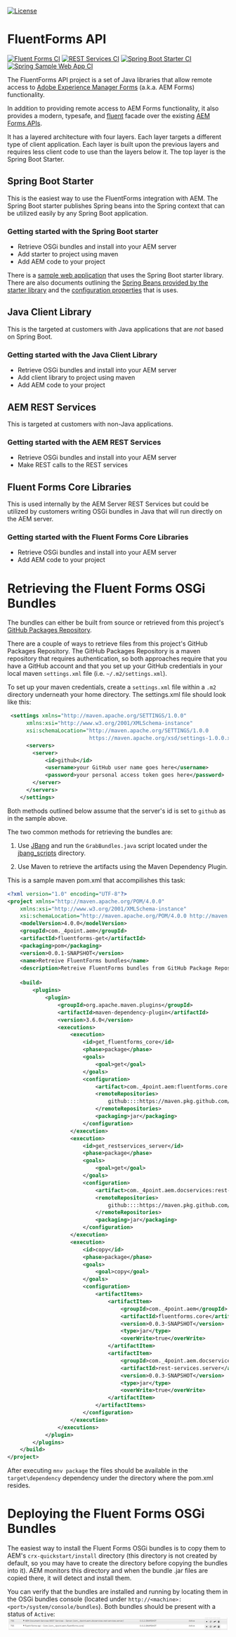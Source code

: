 [![License](https://img.shields.io/badge/License-Apache%202.0-blue.svg)](https://opensource.org/licenses/Apache-2.0)

# FluentForms API
[![Fluent Forms CI](https://github.com/4PointSolutions/FluentFormsAPI/actions/workflows/fluentforms-ci.yml/badge.svg)](https://github.com/4PointSolutions/FluentFormsAPI/actions/workflows/fluentforms-ci.yml)
[![REST Services CI](https://github.com/4PointSolutions/FluentFormsAPI/actions/workflows/rest-services-ci.yml/badge.svg)](https://github.com/4PointSolutions/FluentFormsAPI/actions/workflows/rest-services-ci.yml)
[![Spring Boot Starter CI](https://github.com/4PointSolutions/FluentFormsAPI/actions/workflows/spring-boot-starter-ci.yml/badge.svg)](https://github.com/4PointSolutions/FluentFormsAPI/actions/workflows/spring-boot-starter-ci.yml)
[![Spring Sample Web App CI](https://github.com/4PointSolutions/FluentFormsAPI/actions/workflows/spring-sample-web-app-ci.yml/badge.svg)](https://github.com/4PointSolutions/FluentFormsAPI/actions/workflows/spring-sample-web-app-ci.yml)

The FluentForms API project is a set of Java libraries that allow remote access to 
[Adobe Experience Manager Forms](https://experienceleague.adobe.com/docs/experience-manager-65/content/forms/getting-started/introduction-aem-forms.html?lang=en) (a.k.a. AEM Forms) 
functionality. 

In addition to providing remote access to AEM Forms functionality, it also provides a modern, typesafe, and [fluent](https://en.wikipedia.org/wiki/Fluent_interface) facade over the existing [AEM Forms APIs](https://developer.adobe.com/experience-manager/reference-materials/6-5/forms/javadocs/index.html).

It has a layered architecture with four layers. Each layer targets a different 
type of client application. Each layer is built upon the previous layers and requires less 
client code to use than the layers below it.  The top layer is the Spring Boot Starter.


## Spring Boot Starter

This is the easiest way to use the FluentForms integration with AEM.  The Spring Boot starter 
publishes Spring beans into the
Spring context that can be utilized easily by any Spring Boot application.

### Getting started with the Spring Boot starter

* Retrieve OSGi bundles and install into your AEM server
* Add starter to project using maven
* Add AEM code to your project

There is a [sample web application](spring/fluentforms-sample-web-app) that uses the Spring Boot 
starter library.  There are also documents outlining the [Spring Beans provided by the 
starter library](spring/ConfigurationBeans.md)  and the [configuration properties](spring/ConfigurationProperties.md) that is uses.

## Java Client Library

 This is the targeted at customers with Java applications that are _not_ based on Spring Boot.

### Getting started with the Java Client Library

* Retrieve OSGi bundles and install into your AEM server
* Add client library to project using maven
* Add AEM code to your project


## AEM REST Services

This is targeted at customers with non-Java applications.

### Getting started with the AEM REST Services

* Retrieve OSGi bundles and install into your AEM server
* Make REST calls to the REST services

## Fluent Forms Core Libraries

This is used internally by the AEM Server REST Services but could be utilized by customers 
writing OSGi bundles in Java that will run directly on the AEM server.

### Getting started with the Fluent Forms Core Libraries
* Retrieve OSGi bundles and install into your AEM server
* Add AEM code to your project


# Retrieving the Fluent Forms OSGi Bundles

The bundles can either be built from source or retrieved from this project's [GitHub Packages 
Repository](https://github.com/orgs/4PointSolutions/packages?repo_name=FluentFormsAPI).  

There are a couple of ways to retrieve files from this project's GitHub Packages Repository. 
The GitHub Packages Repository is a maven repository that requires authentication, 
so both approaches require that you have a GitHub account and that you set up your 
GitHub credentials in your local maven `settings.xml` file (i.e. `~/.m2/settings.xml`).

To set up your maven credentials, create a `settings.xml` file within a `.m2` directory 
underneath your home directory.  The settings.xml file should look like this:

```xml
 <settings xmlns="http://maven.apache.org/SETTINGS/1.0.0"
      xmlns:xsi="http://www.w3.org/2001/XMLSchema-instance"
      xsi:schemaLocation="http://maven.apache.org/SETTINGS/1.0.0
                          https://maven.apache.org/xsd/settings-1.0.0.xsd">
      <servers>
        <server>
            <id>github</id>
            <username>your GitHub user name goes here</username>
            <password>your personal access token goes here</password>
        </server>
      </servers>
    </settings>
```

Both methods outlined below assume that the server's id is set to `github` as in the sample above.

The two common methods for retrieving the bundles are:

1. Use [JBang](https://www.jbang.dev/) and run the `GrabBundles.java` script located under the [jbang_scripts](FluentFormsAPI/jbang_scripts) directory.  

2. Use Maven to retrieve the artifacts using the Maven Dependency Plugin.

This is a sample maven pom.xml that accompilishes this task:
```xml
<?xml version="1.0" encoding="UTF-8"?>
<project xmlns="http://maven.apache.org/POM/4.0.0"
    xmlns:xsi="http://www.w3.org/2001/XMLSchema-instance"
    xsi:schemaLocation="http://maven.apache.org/POM/4.0.0 http://maven.apache.org/maven-v4_0_0.xsd">
    <modelVersion>4.0.0</modelVersion>
    <groupId>com._4point.aem</groupId>
    <artifactId>fluentforms-get</artifactId>
    <packaging>pom</packaging>
    <version>0.0.1-SNAPSHOT</version>
    <name>Retreive FluentForms bundles</name>
    <description>Retreive FluentForms bundles from GitHub Package Repository</description>
 
 	<build>
		<plugins>
			<plugin>
				<groupId>org.apache.maven.plugins</groupId>
				<artifactId>maven-dependency-plugin</artifactId>
				<version>3.6.0</version>
				<executions>
					<execution>
						<id>get_fluentforms_core</id>
						<phase>package</phase>
						<goals>
							<goal>get</goal>
						</goals>
						<configuration>
							<artifact>com._4point.aem:fluentforms.core:0.0.3-SNAPSHOT</artifact>
							<remoteRepositories>
								github::::https://maven.pkg.github.com/4PointSolutions/FluentFormsAPI
							</remoteRepositories>
							<packaging>jar</packaging>
						</configuration>
					</execution>
					<execution>
						<id>get_restservices_server</id>
						<phase>package</phase>
						<goals>
							<goal>get</goal>
						</goals>
						<configuration>
							<artifact>com._4point.aem.docservices:rest-services.server:0.0.3-SNAPSHOT</artifact>
							<remoteRepositories>
								github::::https://maven.pkg.github.com/4PointSolutions/FluentFormsAPI
							</remoteRepositories>
							<packaging>jar</packaging>
						</configuration>
					</execution>
					<execution>
						<id>copy</id>
						<phase>package</phase>
						<goals>
							<goal>copy</goal>
						</goals>
						<configuration>
							<artifactItems>
								<artifactItem>
									<groupId>com._4point.aem</groupId>
									<artifactId>fluentforms.core</artifactId>
									<version>0.0.3-SNAPSHOT</version>
									<type>jar</type>
									<overWrite>true</overWrite>
								</artifactItem>
								<artifactItem>
									<groupId>com._4point.aem.docservices</groupId>
									<artifactId>rest-services.server</artifactId>
									<version>0.0.3-SNAPSHOT</version>
									<type>jar</type>
									<overWrite>true</overWrite>
								</artifactItem>
							</artifactItems>
						</configuration>
					</execution>
				</executions>
			</plugin>
		</plugins>
	</build>
</project>
```

After executing `mnv package` the files should be available in the `target\dependency` dependency under 
the directory where the pom.xml resides.

# Deploying the Fluent Forms OSGi Bundles

The easiest way to install the Fluent Forms OSGi bundles is to copy them to AEM's 
`crx-quickstart/install` directory (this directory is not created by default, so 
you may have to create the directory before copying the bundles into it).  AEM
monitors this directory and when the bundle .jar files are copied there, it will detect 
and install them.

You can verify that the bundles are installed and running by locating them in the OSGi 
bundles console (located under `http://<machine>:<port>/system/console/bundles`).  Both bundles 
should be present with a status of  `Active`:
![Screenshot showing bundles with Active status](images/BundlesInOSGiConsole.png)
